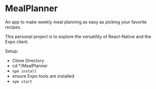 # MealPlanner
An app to make weekly meal planning as easy as picking your favorite recipes.

This personal project is to explore the versatility of React-Native and the Expo client. 


Setup: 
- Clone Directory
- cd */MealPlanner
- `npm install`
- ensure Expo tools are installed
- `npm start`